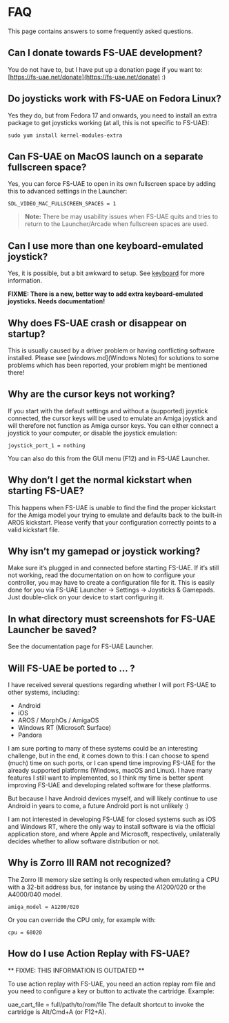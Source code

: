 # FAQ

This page contains answers to some frequently asked questions.

## Can I donate towards FS-UAE development?

You do not have to, but I have put up a donation page if you want to:
[https://fs-uae.net/donate](https://fs-uae.net/donate)  :)

## Do joysticks work with FS-UAE on Fedora Linux?

Yes they do, but from Fedora 17 and onwards, you need to install an extra
package to get joysticks working (at all, this is not specific to FS-UAE):

    sudo yum install kernel-modules-extra

## Can FS-UAE on MacOS launch on a separate fullscreen space?

Yes, you can force FS-UAE to open in its own fullscreen space by adding this
to advanced settings in the Launcher:

    SDL_VIDEO_MAC_FULLSCREEN_SPACES = 1

> **Note:** There be may usability issues when FS-UAE quits and tries to
> return to the Launcher/Arcade when fullscreen spaces are used.

## Can I use more than one keyboard-emulated joystick?

Yes, it is possible, but a bit awkward to setup. See [keyboard](keyboard.md)
for more information.

**FIXME: There is a new, better way to add extra keyboard-emulated joysticks.
Needs documentation!**

## Why does FS-UAE crash or disappear on startup?

This is usually caused by a driver problem or having conflicting software
installed. Please see [windows.md](Windows Notes) for solutions to some
problems which has been reported, your problem might be mentioned there!

## Why are the cursor keys not working?

If you start with the default settings and without a (supported) joystick
connected, the cursor keys will be used to emulate an Amiga joystick and
will therefore not function as Amiga cursor keys. You can either connect
a joystick to your computer, or disable the joystick emulation:

    joystick_port_1 = nothing

You can also do this from the GUI menu (F12) and in FS-UAE Launcher.

## Why don’t I get the normal kickstart when starting FS-UAE?

This happens when FS-UAE is unable to find the find the proper kickstart for
the Amiga model your trying to emulate and defaults back to the built-in AROS
kickstart. Please verify that your configuration correctly points to a valid
kickstart file.


## Why isn’t my gamepad or joystick working?

Make sure it’s plugged in and connected before starting FS-UAE. If it’s still
not working, read the documentation on on how to configure your controller,
you may have to create a configuration file for it. This is easily done for
you via FS-UAE Launcher -> Settings -> Joysticks & Gamepads. Just
double-click on your device to start configuring it.

## In what directory must screenshots for FS-UAE Launcher be saved?

See the documentation page for FS-UAE Launcher.

## Will FS-UAE be ported to … ?

I have received several questions regarding whether I will port FS-UAE to
other systems, including:

* Android
* iOS
* AROS / MorphOs / AmigaOS
* Windows RT (Microsoft Surface)
* Pandora

I am sure porting to many of these systems could be an interesting challenge,
but in the end, it comes down to this: I can choose to spend (much) time on
such ports, or I can spend time improving FS-UAE for the already supported
platforms (Windows, macOS and Linux). I have many features I still want to
implemented, so I think my time is better spent improving FS-UAE and
developing related software for these platforms.

But because I have Android devices myself, and will likely continue to use
Android in years to come, a future Android port is not unlikely :)

I am not interested in developing FS-UAE for closed systems such as iOS and
Windows RT, where the only way to install software is via the official
application store, and where Apple and Microsoft, respectively, unilaterally
decides whether to allow software distribution or not.

## Why is Zorro III RAM not recognized?

The Zorro III memory size setting is only respected when emulating a CPU
with a 32-bit address bus, for instance by using the A1200/020 or the
A4000/040 model.

    amiga_model = A1200/020

Or you can override the CPU only, for example with:

    cpu = 68020

## How do I use Action Replay with FS-UAE?

** FIXME: THIS INFORMATION IS OUTDATED **

To use action replay with FS-UAE, you need an action replay rom file and you
need to configure a key or button to activate the cartridge. Example:

uae_cart_file = full/path/to/rom/file
The default shortcut to invoke the cartridge is Alt/Cmd+A (or F12+A).
